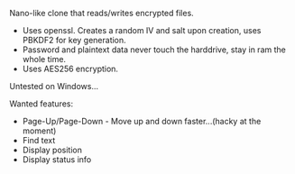 Nano-like clone that reads/writes encrypted files.
- Uses openssl. Creates a random IV and salt upon creation, uses PBKDF2 for key generation.
- Password and plaintext data never touch the harddrive, stay in ram the whole time.
- Uses AES256 encryption.

Untested on Windows...

Wanted features:
- Page-Up/Page-Down - Move up and down faster...(hacky at the moment)
- Find text
- Display position
- Display status info
